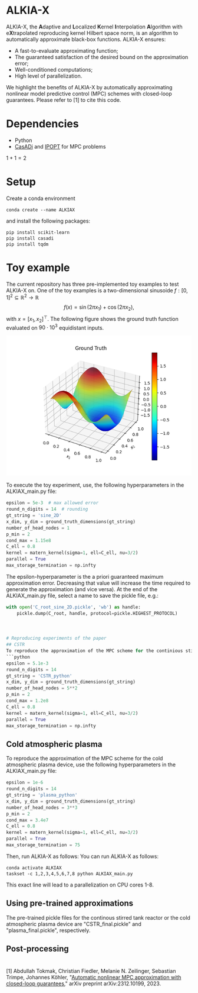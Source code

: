 # ALKIA-X
ALKIA-X, the **A**daptive and **L**ocalized **K**ernel **I**nterpolation **A**lgorithm with e**X**trapolated reproducing kernel Hilbert space norm, is an algorithm to automatically approximate black-box functions. 
ALKIA-X ensures:
* A fast-to-evaluate approximating function;
* The guaranteed satisfaction of the desired bound on the approximation error;
* Well-conditioned computations;
* High level of parallelization.
  
We highlight the benefits of ALKIA-X by automatically approximating nonlinear model predictive control (MPC) schemes with closed-loop guarantees. 
Please refer to [1] to cite this code.

# Dependencies

* Python
* [CasADi](https://web.casadi.org/) and [IPOPT](https://coin-or.github.io/Ipopt/) for MPC problems

$1+1=2$

# Setup
Create a conda environment 
```
conda create --name ALKIAX
```
and install the following packages:
```
pip install scikit-learn
pip install casadi
pip install tqdm
```

# Toy example
The current repository has three pre-implemented toy examples to test ALKIA-X on. 
One of the toy examples is a two-dimensional sinusoide $f{:} [0,1]^2\subseteq\mathbb{R}^2\rightarrow \mathbb{R}$
$$f(x) = \sin(2\pi x_1)+ \cos(2\pi x_2),$$ with $x=[x_1,x_2]^\top.$
The following figure shows the ground truth function evaluated on $90\cdot 10^3$ equidistant inputs.


![Sinusoide toy example](sine_2D.png)


To execute the toy experiment, use, the following hyperparameters in the ALKIAX_main.py file:
```python
epsilon = 5e-3  # max allowed error
round_n_digits = 14  # rounding
gt_string = 'sine_2D'
x_dim, y_dim = ground_truth_dimensions(gt_string)
number_of_head_nodes = 1
p_min = 2
cond_max = 1.15e8
C_ell = 0.8
kernel = matern_kernel(sigma=1, ell=C_ell, nu=3/2)
parallel = True
max_storage_termination = np.infty
```
The epsilon-hyperparameter is the a priori guaranteed maximum approximation error. 
Decreasing that value will increase the time required to generate the approximation (and vice versa).
At the end of the ALKIAX_main.py file, select a name to save the pickle file, e.g.:
```python
with open('C_root_sine_2D.pickle', 'wb') as handle:
    pickle.dump(C_root, handle, protocol=pickle.HIGHEST_PROTOCOL)



# Reproducing experiments of the paper
## CSTR
To reproduce the approximation of the MPC scheme for the continious stirred tank reactor, use the following hyperparameters in the ALKIAX_main.py file:
```python
epsilon = 5.1e-3
round_n_digits = 14
gt_string = 'CSTR_python'
x_dim, y_dim = ground_truth_dimensions(gt_string)
number_of_head_nodes = 5**2
p_min = 2
cond_max = 1.2e8
C_ell = 0.8
kernel = matern_kernel(sigma=1, ell=C_ell, nu=3/2)
parallel = True
max_storage_termination = np.infty
```

## Cold atmospheric plasma
To reproduce the approximation of the MPC scheme for the cold atmospheric plasma device, use the following hyperparameters in the ALKIAX_main.py file:
```python
epsilon = 1e-6
round_n_digits = 14
gt_string = 'plasma_python'
x_dim, y_dim = ground_truth_dimensions(gt_string)
number_of_head_nodes = 3**3
p_min = 2
cond_max = 3.4e7
C_ell = 0.8
kernel = matern_kernel(sigma=1, ell=C_ell, nu=3/2)
parallel = True
max_storage_termination = 75
```

Then, run ALKIA-X as follows:
You can run ALKIA-X as follows:
```
conda activate ALKIAX
taskset -c 1,2,3,4,5,6,7,8 python ALKIAX_main.py
```
This exact line will lead to a parallelization on CPU cores 1-8.

## Using pre-trained approximations 
The pre-trained pickle files for the continous stirred tank reactor or the cold atmospheric plasma device are "CSTR_final.pickle" and "plasma_final.pickle", respectively.


## Post-processing






#
[1] Abdullah Tokmak, Christian Fiedler, Melanie N. Zeilinger, Sebastian Trimpe, Johannes Köhler, "[Automatic nonlinear MPC approximation with closed-loop guarantees](https://arxiv.org/pdf/2312.10199.pdf)," arXiv preprint arXiv:2312.10199, 2023.



